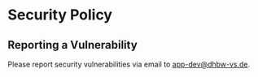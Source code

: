 # Security Policy

## Reporting a Vulnerability

Please report security vulnerabilities via email to [app-dev@dhbw-vs.de](mailto:app-dev@dhbw-vs.de).
